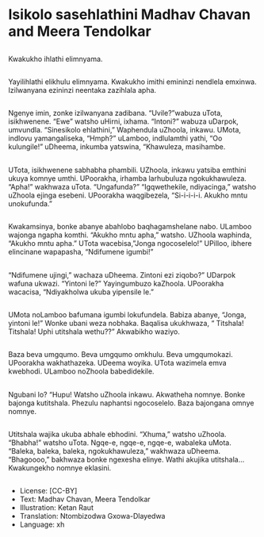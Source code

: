 # Isikolo sasehlathini Madhav Chavan and Meera Tendolkar

##
Kwakukho ihlathi elimnyama.

##
Yayilihlathi elikhulu elimnyama.
Kwakukho imithi emininzi
nendlela emxinwa.
Izilwanyana ezininzi neentaka
zazihlala apha.

##
Ngenye imin, zonke izilwanyana zadibana.
“Uvile?”wabuza uTota, isikhwenene.
“Ewe” watsho uHirni, ixhama.
“Intoni?” wabuza uDarpok, umvundla.
“Sinesikolo ehlathini,”
Waphendula uZhoola, inkawu.
UMota, indlovu yamangaliseka, “Hmph?”
uLamboo, indlulamthi yathi, “Oo kulungile!”
uDheema, inkumba yatswina, “Khawuleza,
masihambe.

##
UTota, isikhwenene sabhabha phambili.
UZhoola, inkawu yatsiba emthini ukuya
komnye umthi.
UPoorakha, irhamba larhubuluza
ngokukhawuleza.
“Apha!” wakhwaza uTota. “Ungafunda?”
“Igqwethekile, ndiyacinga,” watsho uZhoola
ejinga esebeni.
UPoorakha waqgibezela, “Si-i-i-i-i.
Akukho mntu unokufunda.”

##
Kwakamsinya, bonke abanye
abahlobo baqhagamshelane
nabo.
ULamboo wajonga ngapha
komthi.
“Akukho mntu apha,” watsho.
UZhoola waphinda, “Akukho
mntu apha.”
UTota wacebisa,”Jonga
ngocoselelo!”
UPilloo, ibhere elincinane
wapapasha, “Ndifumene
igumbi!”

##
“Ndifumene ujingi,” wachaza
uDheema.
Zintoni ezi ziqobo?”
UDarpok wafuna ukwazi.
“Yintoni le?”
Yayingumbuzo kaZhoola.
UPoorakha wacacisa,
“Ndiyakholwa ukuba yipensile
le.”

##
UMota noLamboo bafumana
igumbi lokufundela.
Babiza abanye, “Jonga, yintoni
le!”
Wonke ubani weza nobhaka.
Baqalisa ukukhwaza, “ Titshala!
Titshala!
Uphi utitshala wethu??”
Akwabikho waziyo.

##
Baza beva umgqumo.
Beva umgqumo omkhulu.
Beva umgqumokazi.
UPoorakha wakhathazeka.
UDeema woyika.
UTota wazimela emva
kwebhodi.
ULamboo noZhoola
babedidekile.

##
Ngubani lo?
“Hupu! Watsho uZhoola inkawu.
Akwatheha nomnye.
Bonke bajonga kutitshala.
Phezulu naphantsi ngocoselelo.
Baza bajongana omnye
nomnye.

##
Utitshala wajika ukuba abhale
ebhodini.
“Xhuma,” watsho uZhoola.
“Bhabha!” watsho uTota.
Ngqe-e, ngqe-e, ngqe-e,
wabaleka uMota.
“Baleka, baleka, baleka,
ngokukhawuleza,” wakhwaza
uDheema.
“Bhagoooo,” bakhwaza bonke
ngexesha elinye.
Wathi akujika utitshala…
Kwakungekho nomnye eklasini.

##
* License: [CC-BY]
* Text: Madhav Chavan, Meera Tendolkar
* Illustration: Ketan Raut
* Translation: Ntombizodwa Gxowa-Dlayedwa
* Language: xh
